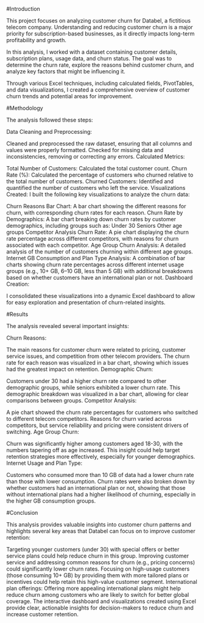 #Introduction

This project focuses on analyzing customer churn for Databel, a fictitious telecom company. Understanding and reducing customer churn is a major priority for subscription-based businesses, as it directly impacts long-term profitability and growth.

In this analysis, I worked with a dataset containing customer details, subscription plans, usage data, and churn status. The goal was to determine the churn rate, explore the reasons behind customer churn, and analyze key factors that might be influencing it.

Through various Excel techniques, including calculated fields, PivotTables, and data visualizations, I created a comprehensive overview of customer churn trends and potential areas for improvement.

#Methodology

The analysis followed these steps:

Data Cleaning and Preprocessing:

Cleaned and preprocessed the raw dataset, ensuring that all columns and values were properly formatted.
Checked for missing data and inconsistencies, removing or correcting any errors.
Calculated Metrics:

Total Number of Customers: Calculated the total customer count.
Churn Rate (%): Calculated the percentage of customers who churned relative to the total number of customers.
Churned Customers: Identified and quantified the number of customers who left the service.
Visualizations Created: I built the following key visualizations to analyze the churn data:

Churn Reasons Bar Chart: A bar chart showing the different reasons for churn, with corresponding churn rates for each reason.
Churn Rate by Demographics: A bar chart breaking down churn rates by customer demographics, including groups such as:
Under 30
Seniors
Other age groups
Competitor Analysis Churn Rate: A pie chart displaying the churn rate percentage across different competitors, with reasons for churn associated with each competitor.
Age Group Churn Analysis: A detailed analysis of the number of customers churning within different age groups.
Internet GB Consumption and Plan Type Analysis: A combination of bar charts showing churn rate percentages across different internet usage groups (e.g., 10+ GB, 6–10 GB, less than 5 GB) with additional breakdowns based on whether customers have an international plan or not.
Dashboard Creation:

I consolidated these visualizations into a dynamic Excel dashboard to allow for easy exploration and presentation of churn-related insights.

#Results

The analysis revealed several important insights:

Churn Reasons:

The main reasons for customer churn were related to pricing, customer service issues, and competition from other telecom providers.
The churn rate for each reason was visualized in a bar chart, showing which issues had the greatest impact on retention.
Demographic Churn:

Customers under 30 had a higher churn rate compared to other demographic groups, while seniors exhibited a lower churn rate.
This demographic breakdown was visualized in a bar chart, allowing for clear comparisons between groups.
Competitor Analysis:

A pie chart showed the churn rate percentages for customers who switched to different telecom competitors.
Reasons for churn varied across competitors, but service reliability and pricing were consistent drivers of switching.
Age Group Churn:

Churn was significantly higher among customers aged 18-30, with the numbers tapering off as age increased.
This insight could help target retention strategies more effectively, especially for younger demographics.
Internet Usage and Plan Type:

Customers who consumed more than 10 GB of data had a lower churn rate than those with lower consumption.
Churn rates were also broken down by whether customers had an international plan or not, showing that those without international plans had a higher likelihood of churning, especially in the higher GB consumption groups.

#Conclusion

This analysis provides valuable insights into customer churn patterns and highlights several key areas that Databel can focus on to improve customer retention:

Targeting younger customers (under 30) with special offers or better service plans could help reduce churn in this group.
Improving customer service and addressing common reasons for churn (e.g., pricing concerns) could significantly lower churn rates.
Focusing on high-usage customers (those consuming 10+ GB) by providing them with more tailored plans or incentives could help retain this high-value customer segment.
International plan offerings: Offering more appealing international plans might help reduce churn among customers who are likely to switch for better global coverage.
The interactive dashboard and visualizations created using Excel provide clear, actionable insights for decision-makers to reduce churn and increase customer retention.
